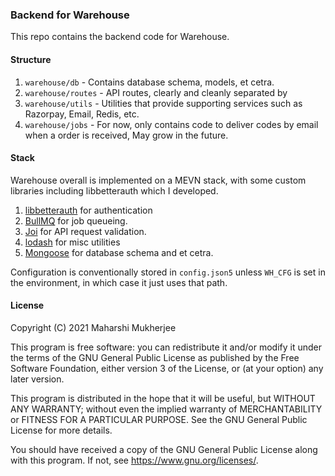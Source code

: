 ### Backend for Warehouse

This repo contains the backend code for Warehouse.

#### Structure

1. `warehouse/db` - Contains database schema, models, et cetra.
2. `warehouse/routes` - API routes, clearly and cleanly separated by 
3. `warehouse/utils` - Utilities that provide supporting services such as Razorpay, Email, Redis, etc.
4. `warehouse/jobs` - For now, only contains code to deliver codes by email when a order is received, May grow in the future.

#### Stack

Warehouse overall is implemented on a MEVN stack, with some custom libraries including libbetterauth which I developed.

1. [libbetterauth](https://github.com/mmjee/libbetterauth) for authentication
2. [BullMQ](https://docs.bullmq.io/) for job queueing.
3. [Joi](https://joi.dev) for API request validation.
4. [lodash](https://lodash.org) for misc utilities
5. [Mongoose](https://mongoosejs.com/) for database schema and et cetra.

Configuration is conventionally stored in `config.json5` unless `WH_CFG` is set in the environment, in which case it just uses that path.

#### License

Copyright (C) 2021 Maharshi Mukherjee

This program is free software: you can redistribute it and/or modify
it under the terms of the GNU General Public License as published by
the Free Software Foundation, either version 3 of the License, or
(at your option) any later version.

This program is distributed in the hope that it will be useful,
but WITHOUT ANY WARRANTY; without even the implied warranty of
MERCHANTABILITY or FITNESS FOR A PARTICULAR PURPOSE.  See the
GNU General Public License for more details.

You should have received a copy of the GNU General Public License
along with this program.  If not, see <https://www.gnu.org/licenses/>.
